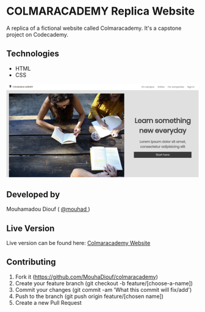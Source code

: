 # COLMARACADEMY Replica Website
A replica of a fictional website called Colmaracademy. It's a capstone project on Codecademy.
## Technologies

- HTML
- CSS

![screenshot](./assets/images/screenshot.png)

## Developed by

Mouhamadou Diouf ( <a href="https://github.com/MouhaDiouf"> @mouhad </a>)


## Live Version
Live version can be found here: <a href="https://mouhadiouf.github.io/excursions/" target="_blank"> Colmaracademy Website </a>

## Contributing

1. Fork it (https://github.com/MouhaDiouf/colmaracademy)
2. Create your feature branch (git checkout -b feature/[choose-a-name])
3. Commit your changes (git commit -am 'What this commit will fix/add')
4. Push to the branch (git push origin feature/[chosen name])
5. Create a new Pull Request